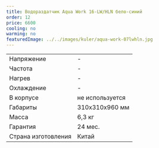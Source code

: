 ```yaml
---
title: Водораздатчик Aqua Work 16-LW/HLN бело-синий
order: 12
price: 6600
cooling: no
warming: no
featuredImage: ../../images/kuler/aqua-work-07lwhln.jpg
---
```


<table>
<tr><td>Напряжение</td><td>-</td></tr>
<tr><td>Частота</td><td>-</td></tr>
<tr><td>Нагрев</td><td>-</td></tr>
<tr><td>Охлаждение</td><td>-</td></tr>
<tr><td>В корпусе</td><td>не используется</td></tr>
<tr><td>Габариты</td><td>310x310x960 мм</td></tr>
<tr><td>Масса</td><td>6,3 кг</td></tr>
<tr><td>Гарантия</td><td>24 мес.</td></tr>
<tr><td>Страна изготовления</td><td>Китай</td></tr>
</table>
